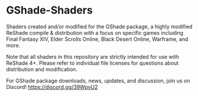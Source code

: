 # GShade-Shaders
Shaders created and/or modified for the GShade package, a highly modified ReShade compile & distribution with a focus on specific games including Final Fantasy XIV, Elder Scrolls Online, Black Desert Online, Warframe, and more.

Note that all shaders in this repository are strictly intended for use with ReShade 4+. Please refer to individual file licenses for questions about distribution and modification.

For GShade package downloads, news, updates, and discussion, join us on Discord! https://discord.gg/39WpvU2
